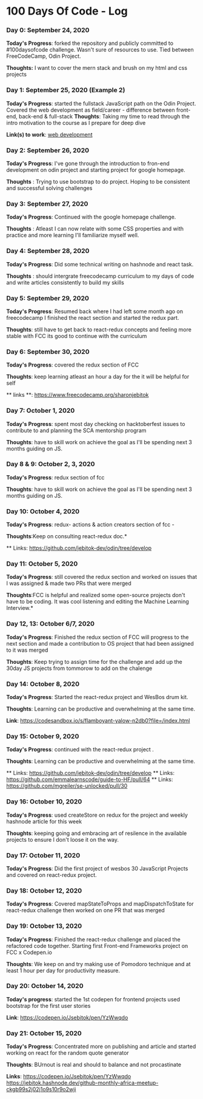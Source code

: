 # 100 Days Of Code - Log

### Day 0: September 24, 2020 

**Today's Progress**: forked the repository and publicly committed to #100daysofcode challenge. Wasn't sure of resources to use. Tied between FreeCodeCamp, Odin Project. 

**Thoughts:** I want to cover the mern stack and brush on my html and css projects

<!-- **Today's Progress**: Fixed CSS, worked on canvas functionality for the app.

**Thoughts:** I really struggled with CSS, but, overall, I feel like I am slowly getting better at it. Canvas is still new for me, but I managed to figure out some basic functionality.

**Link to work:** [Calculator App](http://www.example.com) -->

### Day 1: September 25, 2020 (Example 2)

**Today's Progress**: started the fullstack JavaScript path on the Odin Project. Covered the web development as field/career - difference between front-end, back-end & full-stack 
**Thoughts**: Taking my time to read through the intro motivation to the course as I prepare for deep dive 

**Link(s) to work**: [web development](https://www.theodinproject.com/courses/web-development-101/)


### Day 2: September 26, 2020

**Today's Progress**: I've gone through the introduction to fron-end development on odin project and starting project for google homepage.

**Thoughts** : Trying to use bootstrap  to do project. Hoping to be consistent and successful solving challenges

### Day 3: September 27, 2020

**Today's Progress**: Continued with the google homepage challenge.

**Thoughts** : Atleast I can now relate with some CSS properties and with practice and more learning I'll familiarize myself well.

### Day 4: September 28, 2020

**Today's Progress**: Did some technical writing on hashnode and react task.

**Thoughts** : should intergrate freecodecamp curriculum to my days of code and write articles consistently to build my skills

### Day 5: September 29, 2020

**Today's Progress**: Resumed back where I had left some month ago on freecodecamp I finished the react section and started the redux part.

**Thoughts**: still have to get back to react-redux concepts and feeling more stable with FCC its good to continue with the curriculum


### Day 6: September 30, 2020

**Today's Progress**: covered the redux section of FCC

**Thoughts**: keep learning atleast an hour a day for the it will be helpful for self 

** links **: https://www.freecodecamp.org/sharonjebitok

### Day 7: October 1, 2020

**Today's Progress**: spent most day checking on hacktoberfest issues to contribute to and planning the SCA mentorship program

**Thoughts**: have to skill work on achieve the goal as I'll be spending next 3 months guiding on JS.

### Day 8 & 9: October 2, 3, 2020

**Today's Progress**: redux section of fcc

**Thoughts**: have to skill work on achieve the goal as I'll be spending next 3 months guiding on JS.


### Day 10: October 4, 2020

**Today's Progress**: redux- actions & action creators section of fcc - 

**Thoughts**:Keep on consulting react-redux doc.*

** Links: https://github.com/jebitok-dev/odin/tree/develop

### Day 11: October 5, 2020

**Today's Progress**: still covered the redux section and worked on issues that I was assigned & made two PRs that were merged 

**Thoughts**:FCC is helpful and realized some open-source projects don't have to be coding. It was cool listening and editing the Machine Learning Interview.*

### Day 12, 13: October 6/7, 2020

**Today's Progress**: Finished the redux section of FCC will progress to the next section and made a contribution to OS project that had been assigned to it was merged

**Thoughts**: Keep trying to assign time for the challenge and add up the 30day JS projects from tommorow to add on the chalenge 

### Day 14: October 8, 2020

**Today's Progress**: Started the react-redux project and WesBos drum kit. 

**Thoughts**: Learning can be productive and overwhelming at the same time.

**Link**: https://codesandbox.io/s/flamboyant-yalow-n2db0?file=/index.html

### Day 15: October 9, 2020

**Today's Progress**: continued with the react-redux project . 

**Thoughts**: Learning can be productive and overwhelming at the same time.

<!-- **Link**: https://codesandbox.io/s/flamboyant-yalow-n2db0?file=/index.html -->



** Links: https://github.com/jebitok-dev/odin/tree/develop
** Links: https://github.com/emmalearnscode/guide-to-HF/pull/64
** Links: https://github.com/mgreiler/se-unlocked/pull/30

### Day 16: October 10, 2020

**Today's Progress**: used createStore on redux for the project and weekly hashnode article for this week 

**Thoughts**: keeping going and embracing art of resilence in the available projects to ensure I don't loose it on the way.

### Day 17: October 11, 2020

**Today's Progress**: Did the first project of wesbos 30 JavaScript Projects and covered <Provider/> on react-redux project.


### Day 18: October 12, 2020

**Today's Progress**: Covered mapStateToProps and mapDispatchToState for react-redux challenge then worked on one PR that was merged

### Day 19: October 13, 2020

**Today's Progress**: Finished the react-redux challenge and placed the refactored code together. Starting first Front-end Frameworks project on FCC x Codepen.io

**Thoughts**: We keep on and try making use of Pomodoro technique and at least 1 hour per day for productivity measure.

### Day 20: October 14, 2020

**Today's progress**: started the 1st codepen for frontend projects used bootstrap for the first user stories

**Link**: https://codepen.io/Jsebitok/pen/YzWwqdo

### Day 21: October 15, 2020

**Today's Progress**: Concentrated more on publishing and article and started working on react for the random quote generator

**Thoughts**: BUrnout is real and should to balance and not procastinate

**Links**: https://codepen.io/Jsebitok/pen/YzWwqdo
            https://jebitok.hashnode.dev/github-monthly-africa-meetup-ckgb99s2j02j1o9s10r9o2wji
